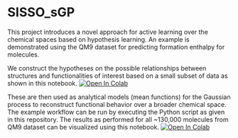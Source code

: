 # SISSO_sGP

This project introduces a novel approach for active learning over the chemical spaces based on hypothesis learning. An example is demonstrated using the QM9 dataset for predicting formation enthalpy for molecules.

We construct the hypotheses on the possible relationships between structures and functionalities of interest based on a small subset of data as shown in this notebook.
[![Open In Colab](https://colab.research.google.com/assets/colab-badge.svg)](https://colab.research.google.com/github/aghosh92/SISSO_sGP/blob/main/physics_informed_featurization_QM9_1k_molecules.ipynb)

These are then used as analytical models (mean functions) for the Gaussian process to reconstruct functional behavior over a broader chemical space. The example workflow can be run by executing the Python script as given in this repository. The results as performed for all ~130,000 molecules from QM9 dataset can be visualized using this notebook.
[![Open In Colab](https://colab.research.google.com/assets/colab-badge.svg)](https://colab.research.google.com/github/aghosh92/SISSO_sGP/blob/main/SiSSO_sGP_QM9_results.ipynb)



